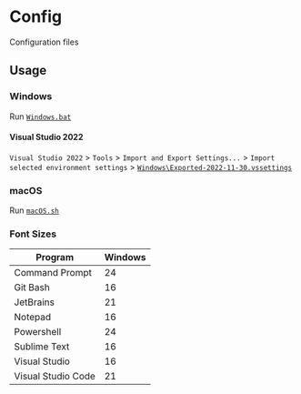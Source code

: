 # Config

Configuration files

## Usage

### Windows

Run [`Windows.bat`](Windows.bat)

#### Visual Studio 2022

`Visual Studio 2022` > `Tools` > `Import and Export Settings...` > `Import selected environment settings` > [`Windows\Exported-2022-11-30.vssettings`](Windows/Exported-2022-11-30.vssettings)

### macOS

Run [`macOS.sh`](macOS.sh)

### Font Sizes

| Program            | Windows |
| ------------------ | ------- |
| Command Prompt     | 24      |
| Git Bash           | 16      |
| JetBrains          | 21      |
| Notepad            | 16      |
| Powershell         | 24      |
| Sublime Text       | 16      |
| Visual Studio      | 16      |
| Visual Studio Code | 21      |
